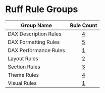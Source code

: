 # Ruff Rule Groups

| Group Name | Rule Count |
| ---------- | :--------: |
| DAX Description Rules | [4](rule_groups/DAX_Description_Rules.md) |
| DAX Formatting Rules | [5](rule_groups/DAX_Formatting_Rules.md) |
| DAX Performance Rules | [1](rule_groups/DAX_Performance_Rules.md) |
| Layout Rules | [2](rule_groups/Layout_Rules.md) |
| Section Rules | [3](rule_groups/Section_Rules.md) |
| Theme Rules | [4](rule_groups/Theme_Rules.md) |
| Visual Rules | [1](rule_groups/Visual_Rules.md) |
